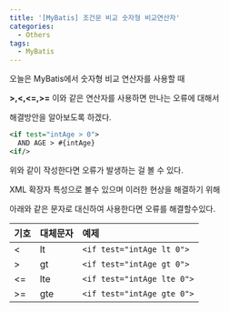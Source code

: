 ```yaml
---
title: '[MyBatis] 조건문 비교 숫자형 비교연산자'
categories:
  - Others
tags:
  - MyBatis
---
```


오늘은 MyBatis에서 숫자형 비교 연산자를 사용할 때

**>,<,<=,>=** 이와 같은 연산자를 사용하면 만나는 오류에 대해서

해결방안을 알아보도록 하겠다.

```xml
<if test="intAge > 0">
  AND AGE > #{intAge}
<if/>
```

위와 같이 작성한다면 오류가 발생하는 걸 볼 수 있다.

XML 확장자 특성으로 볼수 있으며 이러한 현상을 해결하기 위해

아래와 같은 문자로 대신하여 사용한다면 오류를 해결할수있다.

| 기호 | 대체문자 | 예제                       |
| :--- | :------- | :------------------------- |
| <    | lt       | `<if test="intAge lt 0">`  |
| >    | gt       | `<if test="intAge gt 0">`  |
| <=   | lte      | `<if test="intAge lte 0">` |
| >=   | gte      | `<if test="intAge gte 0">` |
